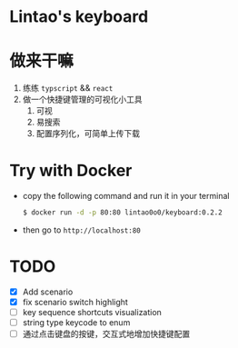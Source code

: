 # Lintao's keyboard

# 做来干嘛

1. 练练 `typscript` && `react`
2. 做一个快捷键管理的可视化小工具
   1. 可视
   2. 易搜索
   3. 配置序列化，可简单上传下载

# Try with Docker

- copy the following command and run it in your terminal
    ```bash
    $ docker run -d -p 80:80 lintao0o0/keyboard:0.2.2
    ```
- then go to `http://localhost:80`

# TODO
- [x] Add scenario
- [x] fix scenario switch highlight
- [ ] key sequence shortcuts visualization
- [ ] string type keycode to enum
- [ ] 通过点击键盘的按键，交互式地增加快捷键配置
